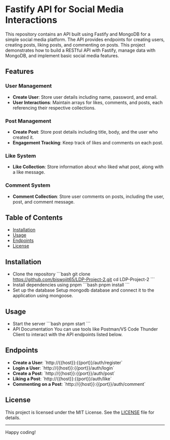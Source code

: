 # Fastify API for Social Media Interactions

This repository contains an API built using Fastify and MongoDB for a simple social media platform. The API provides endpoints for creating users, creating posts, liking posts, and commenting on posts. This project demonstrates how to build a RESTful API with Fastify, manage data with MongoDB, and implement basic social media features.

## Features

### User Management
- **Create User**: Store user details including name, password, and email.
- **User Interactions**: Maintain arrays for likes, comments, and posts, each referencing their respective collections.

### Post Management
- **Create Post**: Store post details including title, body, and the user who created it.
- **Engagement Tracking**: Keep track of likes and comments on each post.

### Like System
- **Like Collection**: Store information about who liked what post, along with a like message.

### Comment System
- **Comment Collection**: Store user comments on posts, including the user, post, and comment message.
## Table of Contents

- [Installation](#installation)
- [Usage](#usage)
- [Endpoints](#endpoints)
- [License](#license)

## Installation

- Clone the repository
  \`\`\`bash
  git clone https://github.com/biswojit65/LDP-Project-2.git
  cd LDP-Project-2
  \`\`\`
- Install dependencies using pnpm
  \`\`\`bash
  pnpm install
  \`\`\`
- Set up the database
  Setup mongodb database and connect it to the application using mongoose.

## Usage

- Start the server
  \`\`\`bash
  pnpm start
  \`\`\`
- API Documentation
  You can use tools like Postman/VS Code Thunder Client to interact with the API endpoints listed below.

## Endpoints

- **Create a User**: \`http://{{host}}:{{port}}/auth/register\`
- **Login a User**: \`http://{{host}}:{{port}}/auth/login\`
- **Create a Post**: \`http://{{host}}:{{port}}/auth/post\`
- **Liking a Post**: \`http://{{host}}:{{port}}/auth/like\`
- **Commenting on a Post**: \`http://{{host}}:{{port}}/auth/comment\`

## License

This project is licensed under the MIT License. See the [LICENSE](LICENSE) file for details.

---


Happy coding!
